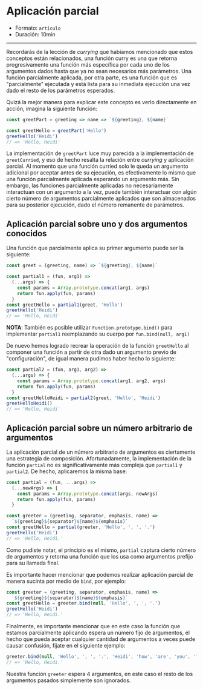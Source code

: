 # Aplicación parcial

* Formato: `artículo`
* Duración: 10min

***

Recordarás de la lección de _currying_ que habíamos mencionado que estos
conceptos están relacionados, una función curry es una que retorna
progresivamente una función más específica por cada uno de los argumentos dados
hasta que ya no sean necesarios más parámetros. Una función parcialmente
aplicada, por otra parte, es una función que es "parcialmente" ejecutada y está
lista para su inmediata ejecución una vez dado el resto de los parámetros
esperados.

Quizá la mejor manera para explicar este concepto es verlo directamente en
acción, imagina la siguiente función:

```js
const greetPart = greeting => name => `${greeting}, ${name}`

const greetHello = greetPart('Hello')
greetHello('Heidi')
// => 'Hello, Heidi'
```

La implementación de `greetPart` luce muy parecida a la implementación de
`greetCurried`, y eso de hecho resalta la relación entre _currying_ y
aplicación parcial. Al momento que una función curried solo le queda un
argumento adicional por aceptar antes de su ejecución, es efectivamente lo
mismo que una función parcialmente aplicada esperando un argumento más. Sin
embargo, las funciones parcialmente aplicadas no necesariamente interactuan con
un argumento a la vez, puede también interactuar con algún cierto número de
argumentos parcialmente aplicados que son almacenados para su posterior
ejecución, dado el número remanente de parámetros.

## Aplicación parcial sobre uno y dos argumentos conocidos

Una función que parcialmente aplica su primer argumento puede ser la siguiente:

```js
const greet = (greeting, name) => `${greeting}, ${name}`

const partial1 = (fun, arg1) =>
  (...args) => {
    const params = Array.prototype.concat(arg1, args)
    return fun.apply(fun, params)
  }
const greetHello = partial1(greet, 'Hello')
greetHello('Heidi')
// => 'Hello, Heidi'
```

**NOTA**: También es posible utilizar `Function.prototype.bind()` para
implementar `partial1` reemplazando su cuerpo por `fun.bind(null, arg1)`

De nuevo hemos logrado recrear la operación de la función `greetHello` al
componer una función a partir de otra dado un argumento previo de
"configuración", de igual manera pudimos haber hecho lo siguiente:

```js
const partial2 = (fun, arg1, arg2) =>
  (...args) => {
    const params = Array.prototype.concat(arg1, arg2, args)
    return fun.apply(fun, params)
  }
const greetHelloHeidi = partial2(greet, 'Hello', 'Heidi')
greetHelloHeidi()
// => 'Hello, Heidi'
```

## Aplicación parcial sobre un número arbitrario de argumentos

La aplicación parcial de un número arbitrario de argumentos es ciertamente una
estrategia de composición. Afortunadamente, la implementación de la función
`partial` no es significativamente más compleja que `partial1` y `partial2`. De
hecho, aplicaremos la misma base:

```js
const partial = (fun, ...args) =>
  (...newArgs) => {
    const params = Array.prototype.concat(args, newArgs)
    return fun.apply(fun, params)
  }

const greeter = (greeting, separator, emphasis, name) =>
  `${greeting}${separator}${name}${emphasis}`
const greetHello = partial(greeter, 'Hello', ', ', '.')
greetHello('Heidi')
// => 'Hello, Heidi.'
```

Como pudiste notar, el principio es el mismo, `partial` captura cierto número
de argumentos y retorna una función que los usa como argumentos prefijo para su
llamada final.

Es importante hacer mencionar que podemos realizar aplicación parcial de manera
sucinta por medio de `bind`, por ejemplo:

```js
const greeter = (greeting, separator, emphasis, name) =>
  `${greeting}${separator}${name}${emphasis}`
const greetHello = greeter.bind(null, 'Hello', ', ', '.')
greetHello('Heidi')
// => 'Hello, Heidi.'
```

Finalmente, es importante mencionar que en este caso la función que estamos
parcialmente aplicando espera un número fijo de argumentos, el hecho que pueda
aceptar cualquier cantidad de argumentos a veces puede causar confusión, fijate
en el siguiente ejemplo:

```js
greeter.bind(null, 'Hello', ', ', '.', 'Heidi', 'how', 'are', 'you', '?')()
// => 'Hello, Heidi.'
```

Nuestra función `greeter` espera 4 argumentos, en este caso el resto de los
argumentos pasados simplemente son ignorados.
